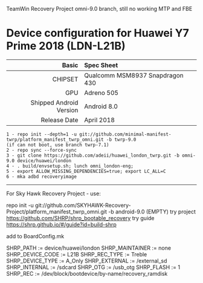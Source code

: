 TeamWin Recovery Project
omni-9.0 branch, still no working MTP and FBE

Device configuration for Huawei Y7 Prime 2018 (LDN-L21B)
=====================================================

Basic   | Spec Sheet
-------:|:-------------------------
CHIPSET | Qualcomm MSM8937 Snapdragon 430
GPU     | Adreno 505
Shipped Android Version | Android 8.0
Release Date | April 2018

    1 - repo init --depth=1 -u git://github.com/minimal-manifest-twrp/platform_manifest_twrp_omni.git -b twrp-9.0
    (if can not boot, use branch twrp-7.1)
    2 - repo sync --force-sync
    3 - git clone https://github.com/adeii/huawei_london_twrp.git -b omni-9.0 device/huawei/london
    4 - . build/envsetup.sh; lunch omni_london-eng;
    5 - export ALLOW_MISSING_DEPENDENCIES=true; export LC_ALL=C
    6 - mka adbd recoveryimage
-----

For Sky Hawk Recovery Project - use:

repo init -u git://github.com/SKYHAWK-Recovery-Project/platform_manifest_twrp_omni.git -b android-9.0 (EMPTY)
try project https://github.com/SHRP/shrp_bootable_recovery
try guide https://shrp.github.io/#/guide?id=build-shrp


add to BoardConfig.mk

SHRP_PATH := device/huawei/london
SHRP_MAINTAINER := none
SHRP_DEVICE_CODE := L21B
SHRP_REC_TYPE := Treble
SHRP_DEVICE_TYPE := A_Only
SHRP_EXTERNAL := /external_sd
SHRP_INTERNAL := /sdcard
SHRP_OTG := /usb_otg
SHRP_FLASH := 1
SHRP_REC := /dev/block/bootdevice/by-name/recovery_ramdisk
